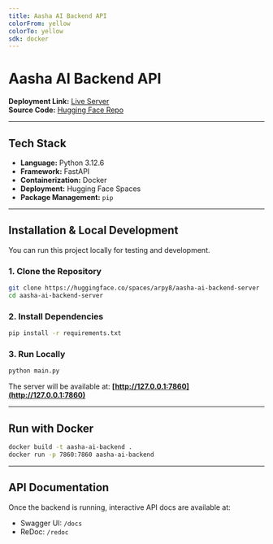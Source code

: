 ```yaml
---
title: Aasha AI Backend API
colorFrom: yellow
colorTo: yellow
sdk: docker
---
```


# Aasha AI Backend API

**Deployment Link:** [Live Server](https://arpy8-aasha-ai-backend-server.hf.space)  
**Source Code:** [Hugging Face Repo](https://huggingface.co/spaces/arpy8/aasha-ai-backend-server/tree/main)

---

## Tech Stack

- **Language:** Python 3.12.6  
- **Framework:** FastAPI  
- **Containerization:** Docker  
- **Deployment:** Hugging Face Spaces  
- **Package Management:** `pip`

---

## Installation & Local Development

You can run this project locally for testing and development.

### 1. Clone the Repository

```bash
git clone https://huggingface.co/spaces/arpy8/aasha-ai-backend-server
cd aasha-ai-backend-server
```

### 2. Install Dependencies

```bash
pip install -r requirements.txt
```

### 3. Run Locally

```bash
python main.py
```

The server will be available at: **[http://127.0.0.1:7860](http://127.0.0.1:7860)**

---

## Run with Docker

```bash
docker build -t aasha-ai-backend .
docker run -p 7860:7860 aasha-ai-backend
```

---

## API Documentation

Once the backend is running, interactive API docs are available at:

* Swagger UI: `/docs`
* ReDoc: `/redoc`